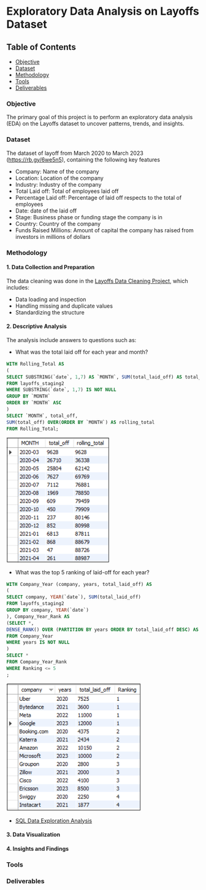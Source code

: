 # Exploratory Data Analysis on Layoffs Dataset

## Table of Contents
  - [Objective](#objective)
  - [Dataset](#dataset)
  - [Methodology](#methodology)
  - [Tools](#tools)
  - [Deliverables](#deliverables)

### Objective

The primary goal of this project is to perform an exploratory data analysis (EDA) on the Layoffs dataset to uncover patterns, trends, and insights.

### Dataset

The dataset of layoff from March 2020 to March 2023 (https://rb.gy/6we5n5), containing the following key features

- Company: Name of the company
- Location: Location of the company
- Industry: Industry of the company
- Total Laid off: Total of employees laid off
- Percentage Laid off: Percentage of laid off respects to the total of employees
- Date: date of the laid off
- Stage: Business phase or funding stage the company is in
- Country: Country of the company
- Funds Raised Millions: Amount of capital the company has raised from investors in millions of dollars

### Methodology

#### 1. Data Collection and Preparation

The data cleaning was done in the [Layoffs Data Cleaning Project](https://github.com/galaes/layoffs-data-cleaning/blob/3c1c60ecad47e0939bf8d2c2489d68079a5c21eb/README.md), which includes:
- Data loading and inspection
- Handling missing and duplicate values
- Standardizing the structure   

#### 2. Descriptive Analysis

The analysis include answers to questions such as:
- What was the total laid off for each year and month?

```sql
WITH Rolling_Total AS
(
SELECT SUBSTRING(`date`, 1,7) AS `MONTH`, SUM(total_laid_off) AS total_off
FROM layoffs_staging2
WHERE SUBSTRING(`date`, 1,7) IS NOT NULL
GROUP BY `MONTH`
ORDER BY `MONTH` ASC
)
SELECT `MONTH`, total_off,
SUM(total_off) OVER(ORDER BY `MONTH`) AS rolling_total
FROM Rolling_Total;
```

![images](images/total_by_year_month.png)

- What was the top 5 ranking of laid-off for each year?

```sql
WITH Company_Year (company, years, total_laid_off) AS
(
SELECT company, YEAR(`date`), SUM(total_laid_off) 
FROM layoffs_staging2
GROUP BY company, YEAR(`date`)
), Company_Year_Rank AS
(SELECT *, 
DENSE_RANK() OVER (PARTITION BY years ORDER BY total_laid_off DESC) AS Ranking
FROM Company_Year
WHERE years IS NOT NULL
)
SELECT *
FROM Company_Year_Rank
WHERE Ranking <= 5
;
```

![images](images/Ranking.png)

- [SQL Data Exploration Analysis](https://github.com/galaes/Layoffs-exploratory-data-analysis/blob/5c4220d79d1b81889677e050b667cb8d9a120657/Data%20Exploratory%20Analysis-%20Layoffs%20dataset.sql)

#### 3. Data Visualization

#### 4. Insights and Findings

### Tools

### Deliverables
